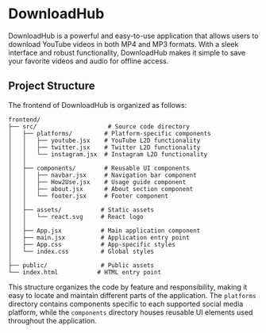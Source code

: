# DownloadHub

<p>DownloadHub is a powerful and easy-to-use application that allows users to download YouTube videos in both MP4 and MP3 formats. With a sleek interface and robust functionality, DownloadHub makes it simple to save your favorite videos and audio for offline access.</p>

## Project Structure

The frontend of DownloadHub is organized as follows:

```
frontend/
├── src/                    # Source code directory
│   ├── platforms/         # Platform-specific components
│   │   ├── youtube.jsx    # YouTube L2D functionality
│   │   ├── twitter.jsx    # Twitter L2D functionality
│   │   └── instagram.jsx  # Instagram L2D functionality
│   │
│   ├── components/        # Reusable UI components
│   │   ├── navbar.jsx     # Navigation bar component
│   │   ├── How2Use.jsx    # Usage guide component
│   │   ├── about.jsx      # About section component
│   │   └── footer.jsx     # Footer component
│   │
│   ├── assets/           # Static assets
│   │   └── react.svg     # React logo
│   │
│   ├── App.jsx           # Main application component
│   ├── main.jsx          # Application entry point
│   ├── App.css           # App-specific styles
│   └── index.css         # Global styles
│
├── public/               # Public assets
└── index.html           # HTML entry point
```

This structure organizes the code by feature and responsibility, making it easy to locate and maintain different parts of the application. The `platforms` directory contains components specific to each supported social media platform, while the `components` directory houses reusable UI elements used throughout the application.

